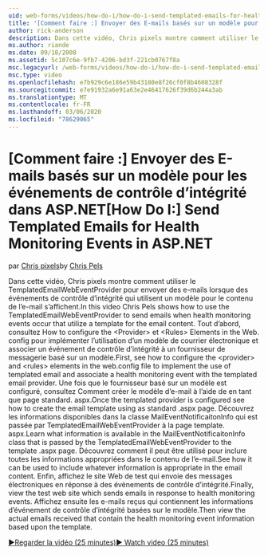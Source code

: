 ```yaml
---
uid: web-forms/videos/how-do-i/how-do-i-send-templated-emails-for-health-monitoring-events-in-aspnet
title: '[Comment faire :] Envoyer des E-mails basés sur un modèle pour les événements de contrôle d’intégrité dans ASP.NET | Microsoft Docs'
author: rick-anderson
description: Dans cette vidéo, Chris pixels montre comment utiliser le TemplatedEmailWebEventProvider pour envoyer des courriers électroniques lorsque des événements de contrôle d’intégrité qui utilisent un modèle pour t...
ms.author: riande
ms.date: 09/18/2008
ms.assetid: 5c107c6e-9fb7-4206-bd3f-221cb0767f8a
msc.legacyurl: /web-forms/videos/how-do-i/how-do-i-send-templated-emails-for-health-monitoring-events-in-aspnet
msc.type: video
ms.openlocfilehash: e7b929c6e186e59b43180e8f26cf0f8b4608328f
ms.sourcegitcommit: e7e91932a6e91a63e2e46417626f39d6b244a3ab
ms.translationtype: MT
ms.contentlocale: fr-FR
ms.lasthandoff: 03/06/2020
ms.locfileid: "78629065"
---
```

# <a name="how-do-i-send-templated-emails-for-health-monitoring-events-in-aspnet"></a><span data-ttu-id="52bc2-103">[Comment faire :] Envoyer des E-mails basés sur un modèle pour les événements de contrôle d’intégrité dans ASP.NET</span><span class="sxs-lookup"><span data-stu-id="52bc2-103">[How Do I:] Send Templated Emails for Health Monitoring Events in ASP.NET</span></span>

<span data-ttu-id="52bc2-104">par [Chris pixels](https://twitter.com/chrispels)</span><span class="sxs-lookup"><span data-stu-id="52bc2-104">by [Chris Pels](https://twitter.com/chrispels)</span></span>

<span data-ttu-id="52bc2-105">Dans cette vidéo, Chris pixels montre comment utiliser le TemplatedEmailWebEventProvider pour envoyer des e-mails lorsque des événements de contrôle d’intégrité qui utilisent un modèle pour le contenu de l’e-mail s’affichent.</span><span class="sxs-lookup"><span data-stu-id="52bc2-105">In this video Chris Pels shows how to use the TemplatedEmailWebEventProvider to send emails when health monitoring events occur that utilize a template for the email content.</span></span> <span data-ttu-id="52bc2-106">Tout d’abord, consultez How to configure the &lt;Provider&gt; et &lt;Rules&gt; Elements in the Web. config pour implémenter l’utilisation d’un modèle de courrier électronique et associer un événement de contrôle d’intégrité à un fournisseur de messagerie basé sur un modèle.</span><span class="sxs-lookup"><span data-stu-id="52bc2-106">First, see how to configure the &lt;provider&gt; and &lt;rules&gt; elements in the web.config file to implement the use of templated email and associate a health monitoring event with the templated email provider.</span></span> <span data-ttu-id="52bc2-107">Une fois que le fournisseur basé sur un modèle est configuré, consultez Comment créer le modèle d’e-mail à l’aide de en tant que page standard. aspx.</span><span class="sxs-lookup"><span data-stu-id="52bc2-107">Once the templated provider is configured see how to create the email template using as standard .aspx page.</span></span> <span data-ttu-id="52bc2-108">Découvrez les informations disponibles dans la classe MailEventNotificaitonInfo qui est passée par TemplatedEmailWebEventProvider à la page template. aspx.</span><span class="sxs-lookup"><span data-stu-id="52bc2-108">Learn what information is available in the MailEventNotificaitonInfo class that is passed by the TemplatedEmailWebEventProvider to the template .aspx page.</span></span> <span data-ttu-id="52bc2-109">Découvrez comment il peut être utilisé pour inclure toutes les informations appropriées dans le contenu de l’e-mail.</span><span class="sxs-lookup"><span data-stu-id="52bc2-109">See how it can be used to include whatever information is appropriate in the email content.</span></span> <span data-ttu-id="52bc2-110">Enfin, affichez le site Web de test qui envoie des messages électroniques en réponse à des événements de contrôle d’intégrité.</span><span class="sxs-lookup"><span data-stu-id="52bc2-110">Finally, view the test web site which sends emails in response to health monitoring events.</span></span> <span data-ttu-id="52bc2-111">Affichez ensuite les e-mails reçus qui contiennent les informations d’événement de contrôle d’intégrité basées sur le modèle.</span><span class="sxs-lookup"><span data-stu-id="52bc2-111">Then view the actual emails received that contain the health monitoring event information based upon the template.</span></span>

[<span data-ttu-id="52bc2-112">&#9654;Regarder la vidéo (25 minutes)</span><span class="sxs-lookup"><span data-stu-id="52bc2-112">&#9654; Watch video (25 minutes)</span></span>](https://channel9.msdn.com/Blogs/ASP-NET-Site-Videos/how-do-i-send-templated-emails-for-health-monitoring-events-in-aspnet)
